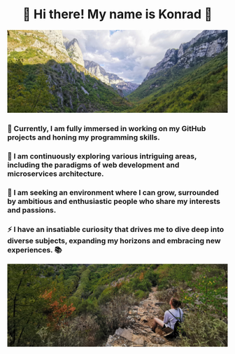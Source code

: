 <!-- <p align="center">
  <h1 align="center">🙌 Hi there! My name is Konrad 🙌</h1>
</p>

<p align="center">
  <img src="./images1/p1.jpg" alt="Screenshot" style="width: 100%; max-height: 10%;">
</p>

🔭 Currently, I am fully immersed in working on my GitHub projects and honing my programming skills.\
🌱 I am continuously exploring various intriguing areas, including the paradigms of web development and microservices architecture.\
👯 I am seeking an environment where I can grow, surrounded by ambitious and enthusiastic people who share my interests and passions. \
⚡ I have an insatiable curiosity that drives me to dive deep into diverse subjects, expanding my horizons and embracing new experiences.
  
<p align="center">
  <img src="./images1/p2.jpg" alt="Screenshot" style="width: 100%; max-height: 10%;">
</p>
 -->
 
 <div align="center">

# 🙌 Hi there! My name is Konrad 🙌

<img src="./images1/p1.jpg" alt="Screenshot" style="width: 100%; max-height: 10%;">

</div>

### 🔭 Currently, I am fully immersed in working on my GitHub projects and honing my programming skills. 

### 🌱 I am continuously exploring various intriguing areas, including the paradigms of web development and microservices architecture. 

### 👯 I am seeking an environment where I can grow, surrounded by ambitious and enthusiastic people who share my interests and passions. 

### ⚡ I have an insatiable curiosity that drives me to dive deep into diverse subjects, expanding my horizons and embracing new experiences. 📚

<div align="center">

<img src="./images1/p2.jpg" alt="Screenshot" style="width: 100%; max-height: 10%;">

</div>
